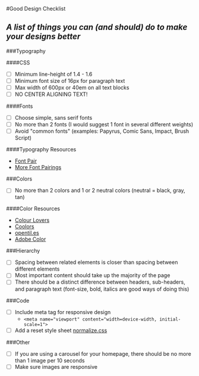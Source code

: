 #Good Design Checklist
## _A list of things you can (and should) do to make your designs better_

###Typography

####CSS
- [ ] Minimum line-height of 1.4 - 1.6
- [ ] Minimum font size of 16px for paragraph text
- [ ] Max width of 600px or 40em on all text blocks
- [ ] NO CENTER ALIGNING TEXT!

####Fonts
- [ ] Choose simple, sans serif fonts
- [ ] No more than 2 fonts (I would suggest 1 font in several different weights)
- [ ] Avoid "common fonts" (examples: Papyrus, Comic Sans, Impact, Brush Script)
 
####Typography Resources
- [Font Pair](http://fontpair.co/)
- [More Font Pairings](https://femmebot.github.io/google-type/)

###Colors
- [ ] No more than 2 colors and 1 or 2 neutral colors (neutral = black, gray, tan)

####Color Resources
- [Colour Lovers](http://www.colourlovers.com/)
- [Coolors](https://coolors.co/)
- [opentil.es](http://www.opentil.es/)
- [Adobe Color](https://color.adobe.com/explore/newest/)

###Hierarchy
- [ ] Spacing between related elements is closer than spacing between different elements
- [ ] Most important content should take up the majority of the page 
- [ ] There should be a distinct difference between headers, sub-headers, and paragraph text (font-size, bold, italics are good ways of doing this)

###Code
- [ ] Include meta tag for responsive design
    + `<meta name="viewport" content="width=device-width, initial-scale=1">
`
- [ ] Add a reset style sheet [normalize.css](https://necolas.github.io/normalize.css/)

###Other
- [ ] If you are using a carousel for your homepage, there should be no more than 1 image per 10 seconds
- [ ] Make sure images are responsive
